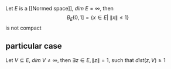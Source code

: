 Let $E$ is a [[Normed space]], $dim\ E= \infty$, then 
$$
B_E(0,1]=\{ x\in E\big|\ \|x\|\leq 1 \}
$$
is not compact
## particular case
Let $V\subseteq E$, $dim\ V\neq \infty$, then $\exists z\in E, \|z\|=1$, such that $dist(z,V)\geq 1$

